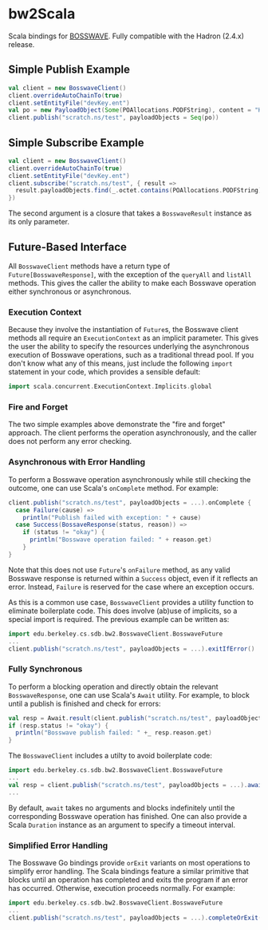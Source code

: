# bw2Scala
Scala bindings for [BOSSWAVE](https://github.com/immesys/bw2). Fully compatible
with the Hadron (2.4.x) release.

## Simple Publish Example
```scala
val client = new BosswaveClient()
client.overrideAutoChainTo(true)
client.setEntityFile("devKey.ent")
val po = new PayloadObject(Some(POAllocations.PODFString), content = "Hello, World!")
client.publish("scratch.ns/test", payloadObjects = Seq(po))
```

## Simple Subscribe Example
```scala
val client = new BosswaveClient()
client.overrideAutoChainTo(true)
client.setEntityFile("devKey.ent")
client.subscribe("scratch.ns/test", { result =>
  result.payloadObjects.find(_.octet.contains(POAllocations.PODFString)).foreach(println(_.content))
})
```
The second argument is a closure that takes a `BosswaveResult` instance as its
only parameter.

## Future-Based Interface
All `BosswaveClient` methods have a return type of `Future[BosswaveResponse]`,
with the exception of the `queryAll` and `listAll` methods. This gives the
caller the ability to make each Bosswave operation either synchronous or
asynchronous.

### Execution Context
Because they involve the instantiation of `Future`s, the Bosswave client methods
all require an `ExecutionContext` as an implicit parameter. This gives the user
the ability to specify the resources underlying the asynchronous execution of
Bosswave operations, such as a traditional thread pool. If you don't know what
any of this means, just include the following `import` statement in your code,
which provides a sensible default:
```scala
import scala.concurrent.ExecutionContext.Implicits.global
```

### Fire and Forget
The two simple examples above demonstrate the "fire and forget" approach. The
client performs the operation asynchronously, and the caller does not perform
any error checking.

### Asynchronous with Error Handling
To perform a Bosswave operation asynchronously while still checking the outcome,
one can use Scala's `onComplete` method. For example:
```scala
client.publish("scratch.ns/test", payloadObjects = ...).onComplete {
  case Failure(cause) =>
    println("Publish failed with exception: " + cause)
  case Success(BossaveResponse(status, reason)) =>
    if (status != "okay") {
      println("Bosswave operation failed: " + reason.get)  
    }
}
```
Note that this does not use `Future`'s `onFailure` method, as any valid Bosswave
response is returned within a `Success` object, even if it reflects an error.
Instead, `Failure` is reserved for the case where an exception occurs.

As this is a common use case, `BosswaveClient` provides a utility function
to eliminate boilerplate code. This does involve (ab)use of implicits, so a
special import is required. The previous example can be written as:
```scala
import edu.berkeley.cs.sdb.bw2.BosswaveClient.BosswaveFuture
...
client.publish("scratch.ns/test", payloadObjects = ...).exitIfError()
```
### Fully Synchronous
To perform a blocking operation and directly obtain the relevant
`BosswaveResponse`, one can use Scala's `Await` utility. For
example, to block until a publish is finished and check for errors:
```scala
val resp = Await.result(client.publish("scratch.ns/test", payloadObjects = ...), Duration.Inf)
if (resp.status != "okay") {
  println("Bosswave publish failed: " +_ resp.reason.get)
}
```

The `BosswaveClient` includes a utilty to avoid boilerplate code:
```scala
import edu.berkeley.cs.sdb.bw2.BosswaveClient.BosswaveFuture
...
val resp = client.publish("scratch.ns/test", payloadObjects = ...).await()
...
```
By default, `await` takes no arguments and blocks indefinitely until the
corresponding Bosswave operation has finished. One can also provide a Scala
`Duration` instance as an argument to specify a timeout interval.

### Simplified Error Handling
The Bosswave Go bindings provide `orExit` variants on most operations to
simplify error handling. The Scala bindings feature a similar primitive that
blocks until an operation has completed and exits the program if an error has
occurred. Otherwise, execution proceeds normally. For example:
```scala
import edu.berkeley.cs.sdb.bw2.BosswaveClient.BosswaveFuture
...
client.publish("scratch.ns/test", payloadObjects = ...).completeOrExit()
```
